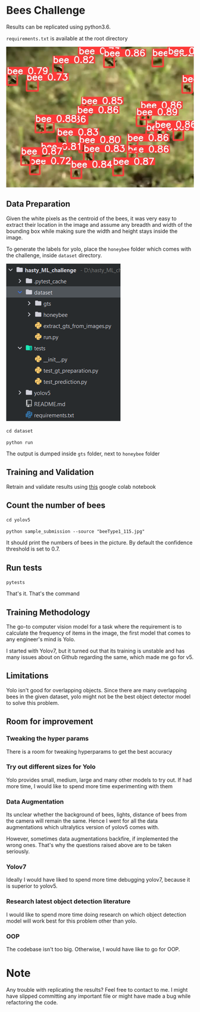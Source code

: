# Bees Challenge

Results can be replicated using python3.6. 

`requirements.txt` is available at the root directory

![](yolov5/runs/detect/exp15/beeType1_115.jpg)

## Data Preparation

Given the white pixels as the centroid of the bees, it was very easy to extract their location in the image and assume any breadth and width of the bounding box while making sure the width and height stays inside the image.

To generate the labels for yolo, place the `honeybee` folder which comes with the challenge, inside `dataset` directory.

![](directory_structure.PNG)

`cd dataset`

`python run`

The output is dumped inside `gts` folder, next to `honeybee` folder

## Training and Validation

Retrain and validate results using [this](https://colab.research.google.com/drive/1mOusdHw_g4iavgD0FrCcc_asQ6a4e9gc?usp=sharing) google colab notebook

## Count the number of bees

`cd yolov5`

`python sample_submission --source "beeType1_115.jpg"`

It should print the numbers of bees in the picture. By default the confidence threshold is set to 0.7.

## Run tests

`pytests`

That's it. That's the command

## Training Methodology

The go-to computer vision model for a task where the requirement is to calculate the frequency of items in the image, the first model that comes to any engineer's mind is Yolo.

I started with Yolov7, but it turned out that its training is unstable and has many issues about on Github regarding the same, which made me go for v5.

## Limitations

Yolo isn't good for overlapping objects. Since there are many overlapping bees in the given dataset, yolo might not be the best object detector model to solve this problem.

## Room for improvement


### Tweaking the hyper params

There is a room for tweaking hyperparams to get the best accuracy

### Try out different sizes for Yolo

Yolo provides small, medium, large and many other models to try out. If had more time, I would like to spend more time experimenting with them

### Data Augmentation

Its unclear whether the background of bees, lights, distance of bees from the camera will remain the same. Hence I went for all the data augmentations which ultralytics version of yolov5 comes with.

However, sometimes data augmentations backfire, if implemented the wrong ones. That's why the questions raised above are to be taken seriously.

### Yolov7

Ideally I would have liked to spend more time debugging yolov7, because it is superior to yolov5.

### Research latest object detection literature

I would like to spend more time doing research on which object detection model will work best for this problem other than yolo.

### OOP

The codebase isn't too big. Otherwise, I would have like to go for OOP.


# Note

Any trouble with replicating the results? Feel free to contact to me. I might have slipped committing any important file or might have made a bug while refactoring the code.